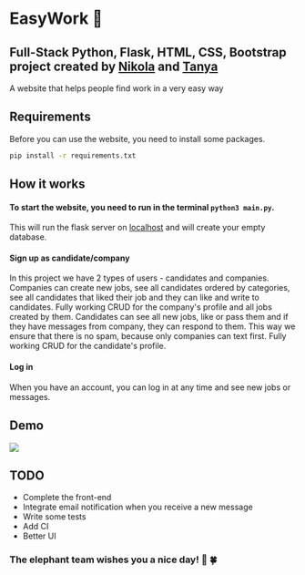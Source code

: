 # EasyWork :money_with_wings:
## Full-Stack Python, Flask, HTML, CSS, Bootstrap project created by [Nikola](https://github.com/nikolata) and [Tanya](https://github.com/tanyabudinova)
A website that helps people find work in a very easy way

Requirements
----------------------------
Before you can use the website, you need to install some packages.
```bash
pip install -r requirements.txt
```

How it works
---------------------------
#### To start the website, you need to run in the terminal ```python3 main.py```.
This will run the flask server on [localhost](http://127.0.0.1:5000/) and will create your empty database.
#### Sign up as candidate/company
In this project we have 2 types of users - candidates and companies.
Companies can create new jobs, see all candidates ordered by categories, see all candidates that liked their job and they can like and write to candidates. Fully working CRUD for the company's profile and all jobs created by them.
Candidates can see all new jobs, like or pass them and if they have messages from company, they can respond to them. This way we ensure that there is no spam, because only companies can text first. Fully working CRUD for the candidate's profile.
#### Log in
When you have an account, you can log in at any time and see new jobs or messages.

Demo
------------------------
![](demo.gif)

TODO
-----------------------
- Complete the front-end
- Integrate email notification when you receive a new message
- Write some tests
- Add CI
- Better UI

### The elephant team wishes you a nice day! :elephant: :four_leaf_clover:
